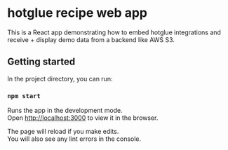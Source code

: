 # hotglue recipe web app

This is a React app demonstrating how to embed hotglue integrations and receive + display demo data from a backend like AWS S3.

## Getting started

In the project directory, you can run:

### `npm start`

Runs the app in the development mode.\
Open [http://localhost:3000](http://localhost:3000) to view it in the browser.

The page will reload if you make edits.\
You will also see any lint errors in the console.
